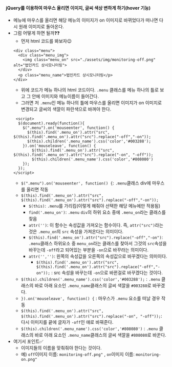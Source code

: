 #### jQuery를 이용하여 마우스 올리면 이미지, 글씨 색상 변하게 하기(hover 기능)
+ 메뉴에 마우스를 올리면 해당 메뉴의 이미지가 on 이미지로 바뀌었다가 떠나면 다시 원래 이미지로 돌아온다.
+ 그럼 어떻게 하면 될까❓❓
  + 먼저 html 코드를 봐보자😉
  ```node
  <div class="menu">
    <div class="menu_img">
      <img class="menu_on" src="./assets/img/monitoring-off.png" alt="법인카드 상시모니터링">
    </div>
    <p class="menu_name">법인카드 상시모니터링</p>
  </div>
  ```
  + 위에 코드가 메뉴 하나의 html 코드이다. `.menu` 클래스를 메뉴 하나의 틀로 보고 그 안에 이미지와 메뉴이름이 들어간다.
  + 그러면 저 `.menu`인 메뉴 하나의 틀에 마우스를 올리면 이미지가 on 이미지로 변경되고 글씨의 색깔이 파란색으로 바껴야 한다.
  ```node
   <script>
    $(document).ready(function(){
      $(".menu").on('mouseenter', function() {
        $(this).find('.menu_on').attr("src", $(this).find('.menu_on').attr("src").replace("-off","-on"));
        $(this).children('.menu_name').css('color','#003288');
      }).on('mouseleave', function() {
          $(this).find('.menu_on').attr("src", $(this).find('.menu_on').attr("src").replace("-on", "-off"));
          $(this).children('.menu_name').css('color','#808080')
      });
    });
  </script>
  ```
  + `$(".menu").on('mouseenter', function() {`: `.menu`클래스 div에 마우스를 올리면 작동
  + `$(this).find('.menu_on').attr("src", $(this).find('.menu_on').attr("src").replace("-off","-on"));`
    + `$(this)`: `.menu`를 가리킴(이렇게 해줘야 선택한 해당 메뉴에만 적용됨)
    + `find('.menu_on')`: `.menu` `div`의 하위 요소 중에 `.menu_on`라는 클래스를 찾음
    + `attr('')`: 이 함수는 속성값을 가져오는 함수이다. 즉, `attr("src")`라는 것은 `.menu_on`의 `src` 속성을 가져온다는 의미이다.
    + `$(this).find('.menu_on').attr("src").replace("-off","-on")`: `.menu`클래스 하위요소 중 `menu_on`라는 클래스를 찾아서 그것의 `src`속성을 바꾸는데 `-off`라고 되어있는 부분을 `-on`으로 바꾸라는 의미이다.
    + `attr('','')`: 왼쪽의 속성값을 오른쪽의 속성값으로 바꾸겠다는 의미이다.
      + `$(this).find('.menu_on').attr("src", $(this).find('.menu_on').attr("src").replace("-off","-on"));` : src 속성을 바꾸는데 `-on`으로 바뀐걸로 바꾸겠다는 것이다.
  + `$(this).children('.menu_name').css('color','#003288');` : `.menu` 클래스의 바로 아래 요소인 `.menu_name`클래스의 글씨 색깔을 `#003288`로 바꾸겠다.
  + `}).on('mouseleave', function() {` : 마우스가 `.menu` 요소를 떠날 경우 작동
  + `$(this).find('.menu_on').attr("src", $(this).find('.menu_on').attr("src").replace("-on", "-off"));`: 다시 이미지를 끝에 글자가 `-off`인 애로 바꿔준다.
  + `$(this).children('.menu_name').css('color','#808080')` : `.menu` 클래스의 바로 아래 요소인 `.menu_name`클래스의 글씨 색깔을 `#808080`로 바꾼다.
+ 여기서 포인트✅
  + 이미지들의 이름을 맞춰줘야 한다는 것이다.
  + 예) `off`이미지 이름: `monitoring-off.png"` ,  `on`이미지 이름: `monitoring-on.png"`



